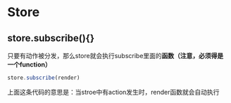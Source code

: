 # Store

## store.subscribe\(\){}

只要有动作被分发，那么store就会执行subscribe里面的**函数（注意，必须得是一个function）**

```js
store.subscribe(render)
```

上面这条代码的意思是：当stroe中有action发生时，render函数就会自动执行

